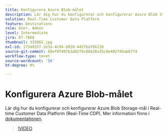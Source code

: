 ```yaml
---
title: Konfigurera Azure Blob-målet
description: Lär dig hur du konfigurerar och konfigurerar Azure Blob Storage-mål i Real-time Customer Data Platform (Real-Time CDP).
solution: Real-Time Customer Data Platform
feature: Destinations
role: User, Admin
level: Intermediate
jira: KT-7068
thumbnail: 331082.jpg
exl-id: 17340357-2e3a-4c94-b010-442fba70b216
source-git-commit: 00ef0f40fb3d82f0c06428a35c0e402f46ab6774
workflow-type: tm+mt
source-wordcount: '56'
ht-degree: 0%

---
```


# Konfigurera Azure Blob-målet

Lär dig hur du konfigurerar och konfigurerar Azure Blob Storage-mål i Real-time Customer Data Platform (Real-Time CDP). Mer information finns i [dokumentationen](https://experienceleague.adobe.com/docs/experience-platform/destinations/catalog/cloud-storage/azure-blob.html).

>[!VIDEO](https://video.tv.adobe.com/v/331082/?learn=on)

